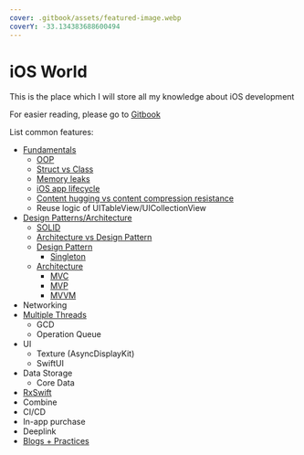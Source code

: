 ```yaml
---
cover: .gitbook/assets/featured-image.webp
coverY: -33.134383688600494
---
```


# iOS World

This is the place which I will store all my knowledge about iOS development

For easier reading, please go to [Gitbook](https://kien-bradley.gitbook.io/ios-world/)



List common features:

* [Fundamentals](fundamentals/)
  * [OOP](fundamentals/oop.md)
  * [Struct vs Class](fundamentals/struct-vs-class.md)
  * [Memory leaks](fundamentals/memory-leaks.md)
  * [iOS app lifecycle](fundamentals/ios-app-lifecycle.md)
  * [Content hugging vs content compression resistance](fundamentals/autolayout-priority.md)
  * Reuse logic of UITableView/UICollectionView
* [Design Patterns/Architecture](design-patterns-architecture/)
  * [SOLID](design-patterns-architecture/solid.md)
  * [Architecture vs Design Pattern](design-patterns-architecture/architecture-vs-design-pattern.md)
  * [Design Pattern](design-patterns-architecture/design-pattern/)
    * [Singleton](design-patterns-architecture/design-pattern/singleton.md)
  * [Architecture](design-patterns-architecture/architecture/)
    * [MVC](design-patterns-architecture/architecture/mvc.md)
    * [MVP](design-patterns-architecture/architecture/mvp.md)
    * [MVVM](design-patterns-architecture/architecture/mvvm.md)
* Networking
* [Multiple Threads](multiple-threads/multiple-threads.md)
  * GCD
  * Operation Queue
* UI
  * Texture (AsyncDisplayKit)
  * SwiftUI
* Data Storage
  * Core Data
* [RxSwift](broken-reference)
* Combine
* CI/CD
* In-app purchase
* Deeplink
* [Blogs + Practices](broken-reference)
